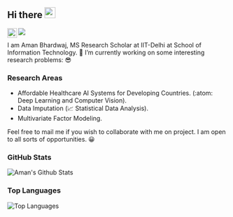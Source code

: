 ## Hi there <img src="https://media.giphy.com/media/hvRJCLFzcasrR4ia7z/giphy.gif" width="25px">
<a href="https://www.linkedin.com/in/aman-bhardwaj-iitd/">
  <img align="left" alt="Aman's Linkedin" width="22px" src="https://raw.githubusercontent.com/peterthehan/peterthehan/master/assets/linkedin.svg" />
</a>

![](https://visitor-badge.glitch.me/badge?page_id=cosmoluminous)
<br />

I am Aman Bhardwaj, MS Research Scholar at IIT-Delhi at School of Information Technology. 
🔭 I’m currently working on some interesting research problems: 😎

### Research Areas
* Affordable Healthcare AI Systems for Developing Countries. (:atom: Deep Learning and Computer Vision).
* Data Imputation (📈 Statistical Data Analysis).
* Multivariate Factor Modeling.

Feel free to mail me if you wish to collaborate with me on project. I am open to all sorts of opportunities. 😀

### GitHub Stats
![Aman's Github Stats](https://github-readme-stats.vercel.app/api?username=CosmoLuminous&show_icons=true&theme=radical&layout=compact&count_private=true&include_all_commits=true)

### Top Languages
![Top Languages](https://github-readme-stats.vercel.app/api/top-langs/?username=CosmoLuminous&layout=compact&theme=radical)

<!--<p align="center"> 
  <img src="https://github-readme-stats.vercel.app/api?username=cosmoluminous&show_icons=true&theme=radical&count_private=true&include_all_commits=true" alt="" /><br />
  <img src="https://github-readme-stats.vercel.app/api/top-langs/?username=cosmoluminous&layout=compact" alt="" />
</p>-->

<!--
**CosmoLuminous/CosmoLuminous** is a ✨ _special_ ✨ repository because its `README.md` (this file) appears on your GitHub profile.


Here are some ideas to get you started:

- 🔭 I’m currently working on ...
- 🌱 I’m currently learning ...
- 👯 I’m looking to collaborate on ...
- 🤔 I’m looking for help with ...
- 💬 Ask me about ...
- 📫 How to reach me: ...
- 😄 Pronouns: ...
- ⚡ Fun fact: ...
-->
